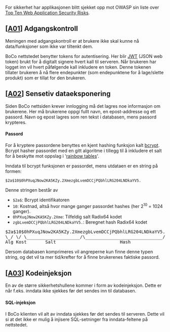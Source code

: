 For sikkerhet har applikasjonen blitt sjekket opp mot OWASP sin liste over [Top Ten Web Application Security Risks](https://owasp.org/www-project-top-ten/).

## [[A01](https://owasp.org/Top10/A01_2021-Broken_Access_Control/)] Adgangskontroll

Meningen med adgangskontroll er at brukere ikke skal kunne nå data/funksjoner som ikke var tiltenkt dem.

BoCo nettstedet benytter tokens for autentisering. Her blir [JWT](https://jwt.io/) (JSON web token) brukt for å digitalt signere hvert kall til serveren. Når brukeren har logget inn vil hvert påfølgende kall inkludere en token. Denne tokenen tillater brukeren å nå flere endepunkter (som endepunktene for å lage/slette produkt) som er tillat for den brukeren.

## [[A02](https://owasp.org/Top10/A02_2021-Cryptographic_Failures/)] Sensetiv dataeksponering

Siden BoCo nettsiden krever innlogging må det lagres noe informasjon om brukerene. Her må brukerene oppgi fullt navn, en epost-addresse og ett passord. Navn og epost lagres som ren tekst i databasen, mens passord krypteres.

#### Passord

For å kryptere passordene benyttes en kjent hashing funksjon kalt [bcrypt](https://en.wikipedia.org/wiki/Bcrypt). Bcrypt hasher passordet med en gitt algoritme i tillegg til å inkludere et salt for å beskytte mot oppslag i '[rainbow tables](https://en.wikipedia.org/wiki/Rainbow_table)'.

Inndata til bcrypt funksjonen er passordet, mens utdataen er en string på formen:

`$2a$10$0hPXuqJNow2KA5KZy.2XmezgbLvemDCCjPQbhlLRG204LNDkaYV5.`

Denne stringen består av

- `$2a$`: Bcrypt identifikatoren
- `10`: Kostnad, altså hvor mange ganger passordet hashes (her 2<sup>10</sup> = 1024 ganger). 
- `0hPXuqJNow2KA5KZy.2Xme`: Tilfeldig salt Radix64 kodet
- `zgbLvemDCCjPQbhlLRG204LNDkaYV5.`: Beregnet hash Radix64 kodet

<pre>
$2a$10$0hPXuqJNow2KA5KZy.2XmezgbLvemDCCjPQbhlLRG204LNDkaYV5.
\_/ \/ \____________________/\_____________________________/
Alg Kost       Salt                        Hash
</pre>

Dersom databasen komprimeres vil angreperne kun finne denne typen string, og det vil ta mer tid/krefter for å finne brukerenes faktiske passord.

## [[A03](https://owasp.org/Top10/A03_2021-Injection/)] Kodeinjeksjon

En av de større sikkerhetshullene kommer i form av kodeinjeksjon. Dette er når f.eks. inndata ikke sjekkes før det sendes inn til databasen.

#### SQL-injeksjon

I BoCo klienten vil alt av inndata sjekkes før det sendes til serveren. Dette vil si at det ikke er mulig å injisere SQL-setninger fra inndata-feltene på nettstedet. 
